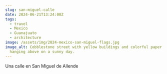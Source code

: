 ```yaml
---
slug: san-miguel-calle
date: 2024-06-21T13:24:00Z
tags:
  - travel
  - Mexico
  - Guanajuato
  - architecture
image: /assets/img/2024-mexico-san-miguel-flags.jpg
image_alt: Cobblestone street with yellow buildings and colorful paper flags
  hanging above on a sunny day.
---
```

<p lang="es">Una calle en San Miguel de Allende</p>
